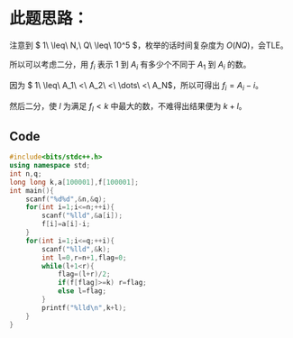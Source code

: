 # 此题思路：
注意到 $ 1\ \leq\ N,\ Q\ \leq\ 10^5 $，枚举的话时间复杂度为 $O(NQ)$，会TLE。

所以可以考虑二分，用 $f_i$ 表示 $1$ 到 $A_i$ 有多少个不同于 $A_1$ 到 $A_i$ 的数。

因为 $ 1\ \leq\ A_1\ <\ A_2\ <\ \dots\ <\ A_N$，所以可得出 $f_i=A_i-i$。

然后二分，使 $l$ 为满足 $f_l<k$ 中最大的数，不难得出结果便为 $k+l$。

## Code
``` cpp
#include<bits/stdc++.h>
using namespace std;
int n,q;
long long k,a[100001],f[100001];
int main(){
    scanf("%d%d",&n,&q);
    for(int i=1;i<=n;++i){
        scanf("%lld",&a[i]);
        f[i]=a[i]-i;
    }
    for(int i=1;i<=q;++i){
        scanf("%lld",&k);
        int l=0,r=n+1,flag=0;
        while(l+1<r){
            flag=(l+r)/2;
            if(f[flag]>=k) r=flag;
            else l=flag;	
        }
        printf("%lld\n",k+l);
    }
}
```